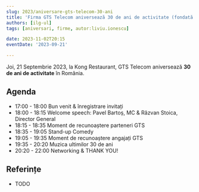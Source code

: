 ```yaml
---
slug: 2023/aniversare-gts-telecom-30-ani
title: 'Firma GTS Telecom aniversează 30 de ani de activitate (fondată ca EUnet)'
authors: [ilg-ul]
tags: [aniversari, firme, autor:liviu.ionescu]

date: 2023-11-02T20:15
eventDate: '2023-09-21'

---
```


Joi, 21 Septembrie 2023, la Kong Restaurant,
GTS Telecom aniversează **30 de ani de activitate** în România.

<!-- truncate -->

## Agenda

- 17:00 - 18:00 Bun venit & înregistrare invitați
- 18:00 - 18:15 Welcome speech: Pavel Bartoș, MC & Răzvan Stoica, Director General
- 18:15 - 18:35 Moment de recunoaștere parteneri GTS
- 18:35 - 19:05 Stand-up Comedy
- 19:05 - 19:35 Moment de recunoaștere angajați GTS
- 19:35 - 20:20 Muzica ultimilor 30 de ani
- 20:20 - 22:00 Networking & THANK YOU!

## Referințe

- TODO
